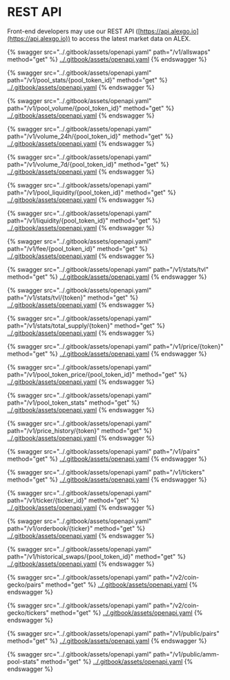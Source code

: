# REST API

Front-end developers may use our REST API ([https://api.alexgo.io](https://api.alexgo.io)) to access the latest market data on ALEX.

{% swagger src="../.gitbook/assets/openapi.yaml" path="/v1/allswaps" method="get" %}
[../.gitbook/assets/openapi.yaml](../.gitbook/assets/openapi.yaml)
{% endswagger %}

{% swagger src="../.gitbook/assets/openapi.yaml" path="/v1/pool_stats/{pool_token_id}" method="get" %}
[../.gitbook/assets/openapi.yaml](../.gitbook/assets/openapi.yaml)
{% endswagger %}

{% swagger src="../.gitbook/assets/openapi.yaml" path="/v1/pool_volume/{pool_token_id}" method="get" %}
[../.gitbook/assets/openapi.yaml](../.gitbook/assets/openapi.yaml)
{% endswagger %}

{% swagger src="../.gitbook/assets/openapi.yaml" path="/v1/volume_24h/{pool_token_id}" method="get" %}
[../.gitbook/assets/openapi.yaml](../.gitbook/assets/openapi.yaml)
{% endswagger %}

{% swagger src="../.gitbook/assets/openapi.yaml" path="/v1/volume_7d/{pool_token_id}" method="get" %}
[../.gitbook/assets/openapi.yaml](../.gitbook/assets/openapi.yaml)
{% endswagger %}

{% swagger src="../.gitbook/assets/openapi.yaml" path="/v1/pool_liquidity/{pool_token_id}" method="get" %}
[../.gitbook/assets/openapi.yaml](../.gitbook/assets/openapi.yaml)
{% endswagger %}

{% swagger src="../.gitbook/assets/openapi.yaml" path="/v1/liquidity/{pool_token_id}" method="get" %}
[../.gitbook/assets/openapi.yaml](../.gitbook/assets/openapi.yaml)
{% endswagger %}

{% swagger src="../.gitbook/assets/openapi.yaml" path="/v1/fee/{pool_token_id}" method="get" %}
[../.gitbook/assets/openapi.yaml](../.gitbook/assets/openapi.yaml)
{% endswagger %}

{% swagger src="../.gitbook/assets/openapi.yaml" path="/v1/stats/tvl" method="get" %}
[../.gitbook/assets/openapi.yaml](../.gitbook/assets/openapi.yaml)
{% endswagger %}

{% swagger src="../.gitbook/assets/openapi.yaml" path="/v1/stats/tvl/{token}" method="get" %}
[../.gitbook/assets/openapi.yaml](../.gitbook/assets/openapi.yaml)
{% endswagger %}

{% swagger src="../.gitbook/assets/openapi.yaml" path="/v1/stats/total_supply/{token}" method="get" %}
[../.gitbook/assets/openapi.yaml](../.gitbook/assets/openapi.yaml)
{% endswagger %}

{% swagger src="../.gitbook/assets/openapi.yaml" path="/v1/price/{token}" method="get" %}
[../.gitbook/assets/openapi.yaml](../.gitbook/assets/openapi.yaml)
{% endswagger %}

{% swagger src="../.gitbook/assets/openapi.yaml" path="/v1/pool_token_price/{pool_token_id}" method="get" %}
[../.gitbook/assets/openapi.yaml](../.gitbook/assets/openapi.yaml)
{% endswagger %}

{% swagger src="../.gitbook/assets/openapi.yaml" path="/v1/pool_token_stats" method="get" %}
[../.gitbook/assets/openapi.yaml](../.gitbook/assets/openapi.yaml)
{% endswagger %}

{% swagger src="../.gitbook/assets/openapi.yaml" path="/v1/price_history/{token}" method="get" %}
[../.gitbook/assets/openapi.yaml](../.gitbook/assets/openapi.yaml)
{% endswagger %}

{% swagger src="../.gitbook/assets/openapi.yaml" path="/v1/pairs" method="get" %}
[../.gitbook/assets/openapi.yaml](../.gitbook/assets/openapi.yaml)
{% endswagger %}

{% swagger src="../.gitbook/assets/openapi.yaml" path="/v1/tickers" method="get" %}
[../.gitbook/assets/openapi.yaml](../.gitbook/assets/openapi.yaml)
{% endswagger %}

{% swagger src="../.gitbook/assets/openapi.yaml" path="/v1/ticker/{ticker_id}" method="get" %}
[../.gitbook/assets/openapi.yaml](../.gitbook/assets/openapi.yaml)
{% endswagger %}

{% swagger src="../.gitbook/assets/openapi.yaml" path="/v1/orderbook/{ticker}" method="get" %}
[../.gitbook/assets/openapi.yaml](../.gitbook/assets/openapi.yaml)
{% endswagger %}

{% swagger src="../.gitbook/assets/openapi.yaml" path="/v1/historical_swaps/{pool_token_id}" method="get" %}
[../.gitbook/assets/openapi.yaml](../.gitbook/assets/openapi.yaml)
{% endswagger %}

{% swagger src="../.gitbook/assets/openapi.yaml" path="/v2/coin-gecko/pairs" method="get" %}
[../.gitbook/assets/openapi.yaml](../.gitbook/assets/openapi.yaml)
{% endswagger %}

{% swagger src="../.gitbook/assets/openapi.yaml" path="/v2/coin-gecko/tickers" method="get" %}
[../.gitbook/assets/openapi.yaml](../.gitbook/assets/openapi.yaml)
{% endswagger %}

{% swagger src="../.gitbook/assets/openapi.yaml" path="/v1/public/pairs" method="get" %}
[../.gitbook/assets/openapi.yaml](../.gitbook/assets/openapi.yaml)
{% endswagger %}

{% swagger src="../.gitbook/assets/openapi.yaml" path="/v1/public/amm-pool-stats" method="get" %}
[../.gitbook/assets/openapi.yaml](../.gitbook/assets/openapi.yaml)
{% endswagger %}
